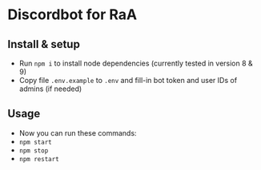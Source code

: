 # Discordbot for RaA

## Install & setup
* Run `npm i` to install node dependencies (currently tested in version 8 & 9)
* Copy file `.env.example` to `.env` and fill-in bot token and user IDs of admins (if needed)

## Usage
* Now you can run these commands:
 * `npm start`
 * `npm stop`
 * `npm restart`
